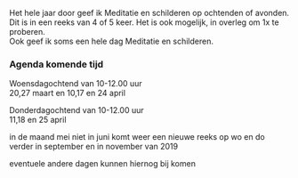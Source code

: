 Het hele jaar door geef ik Meditatie en schilderen op ochtenden of avonden. Dit is in een reeks van 4 of 5 keer.
Het is ook mogelijk, in overleg  om 1x te proberen.  
Ook geef ik soms een hele dag Meditatie en schilderen.


### Agenda komende tijd

Woensdagochtend van 10-12.00 uur  
20,27 maart en 10,17 en 24 april

Donderdagochtend van 10-12.00 uur  
11,18 en 25 april  

in de maand mei niet
in juni komt weer een nieuwe reeks op wo en do  
verder in september en in november van 2019  
   
 eventuele andere dagen kunnen hiernog bij komen

